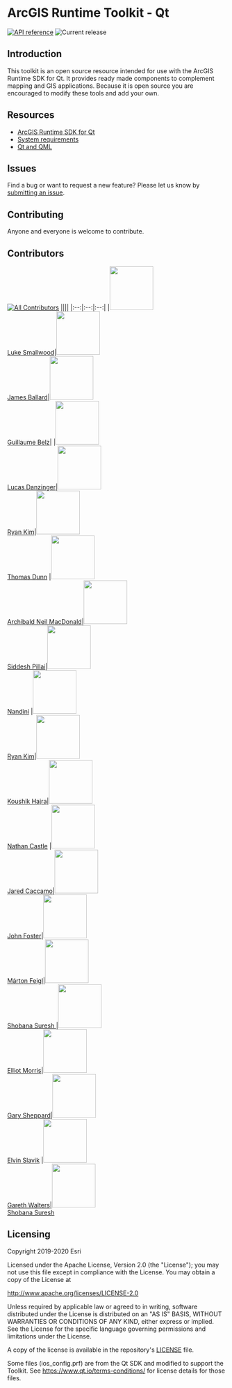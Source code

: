 # ArcGIS Runtime Toolkit - Qt

[![API reference](https://img.shields.io/badge/API_Reference-purple)](https://developers.arcgis.com/qt/latest/toolkit/api-reference/) ![Current release](https://img.shields.io/github/v/release/esri/arcgis-runtime-toolkit-qt?label=current%20release)

## Introduction

This toolkit is an open source resource intended for use with the ArcGIS Runtime
SDK for Qt. It provides ready made components to complement mapping and GIS
applications. Because it is open source you are encouraged to modify these tools
and add your own.

## Resources

* [ArcGIS Runtime SDK for Qt](https://developers.arcgis.com/qt/)
* [System requirements](https://developers.arcgis.com/qt/latest/qml/guide/system-requirements.htm)
* [Qt and QML](http://www.qt.io/)

## Issues

Find a bug or want to request a new feature?  Please let us know by [submitting an issue](https://github.com/Esri/arcgis-runtime-toolkit-qt/issues/new).

## Contributing

Anyone and everyone is welcome to contribute.

## Contributors
[![All Contributors](https://img.shields.io/badge/all_contributors-20-orange.svg?style=flat-square)](#contributors-)
||||
|:--:|:--:|:--:|
|<img src="https://avatars.githubusercontent.com/u/19823035?v=4&s=100" width=100></img></br>[Luke Smallwood](https://github.com/lsmallwood)|<img src="https://avatars.githubusercontent.com/u/5695392?v=4" width=100></img></br>[James Ballard](https://github.com/JamesMBallard)|<img src="https://avatars.githubusercontent.com/u/1651508?&v=4" width=100></img></br>[Guillaume Belz](https://github.com/GuillaumeBelz)|
|<img src="https://avatars.githubusercontent.com/u/4107363?v=4" width=100></img></br>[Lucas Danzinger](https://github.com/ldanzinger)|<img src="https://avatars.githubusercontent.com/u/30637561?v=4" width=100></img></br>[Ryan Kim](https://github.com/ryankim923)|<img src="https://avatars.githubusercontent.com/u/3836983?v=4" width=100></img></br>[Thomas Dunn](https://github.com/tdunn)
|<img src="https://avatars.githubusercontent.com/u/42203545?v=4" width=100></img></br>[Archibald Neil MacDonald](https://github.com/anmacdonald)|<img src="https://avatars.githubusercontent.com/u/4101783?v=4" width=100></img></br>[Siddesh Pillai](https://github.com/siddeshpillai)|<img src="https://avatars.githubusercontent.com/u/5704590?v=4" width=100></img></br>[Nandini](https://github.com/nandinirao)
|<img src="https://avatars.githubusercontent.com/u/17822124?v=4" width=100></img></br>[Ryan Kim](https://github.com/ryankim86)|<img src="https://avatars.githubusercontent.com/u/5696130?v=4" width=100></img></br>[Koushik Hajra](https://github.com/khajra)|<img src="https://avatars.githubusercontent.com/u/29742178?v=4" width=100></img></br>[Nathan Castle](https://github.com/nCastle1)
|<img src="https://avatars.githubusercontent.com/u/11935261?v=4" width=100></img></br>[Jared Caccamo](https://github.com/jared-2016)|<img src="https://avatars.githubusercontent.com/u/13524488?v=4" width=100></img></br>[John Foster](https://github.com/jf990)|<img src="https://avatars.githubusercontent.com/u/47604662?v=4" width=100></img></br>[Márton Feigl](https://github.com/mfeigl)|<img src="https://avatars.githubusercontent.com/u/2336504?v=4" width=100></img></br>[Shobana Suresh ](https://github.com/shobanasuresh)
|<img src="https://avatars.githubusercontent.com/u/48012926?v=4" width=100></img></br>[Elliot Morris](https://github.com/ecmorris)|<img src="https://avatars.githubusercontent.com/u/3091666?v=4" width=100></img></br>[Gary Sheppard](https://github.com/garysheppardjr)|<img src="https://avatars.githubusercontent.com/u/7235583?v=4" width=100></img></br>[Elvin Slavik](https://github.com/spatialdude)
|<img src="https://avatars.githubusercontent.com/u/8093453?v=4" width=100></img></br>[Gareth Walters](https://github.com/WaltersGareth)|<img src="https://avatars.githubusercontent.com/u/2336504?v=4" width=100></img></br>[Shobana Suresh](https://github.com/shobanasuresh)



## Licensing

Copyright 2019-2020 Esri

Licensed under the Apache License, Version 2.0 (the "License");
you may not use this file except in compliance with the License.
You may obtain a copy of the License at

http://www.apache.org/licenses/LICENSE-2.0

Unless required by applicable law or agreed to in writing, software
distributed under the License is distributed on an "AS IS" BASIS,
WITHOUT WARRANTIES OR CONDITIONS OF ANY KIND, either express or implied.
See the License for the specific language governing permissions and
limitations under the License.

A copy of the license is available in the repository's [LICENSE](LICENSE) file.

Some files (ios_config.prf) are from the Qt SDK and modified to support the Toolkit.
See https://www.qt.io/terms-conditions/ for license details for those files.
